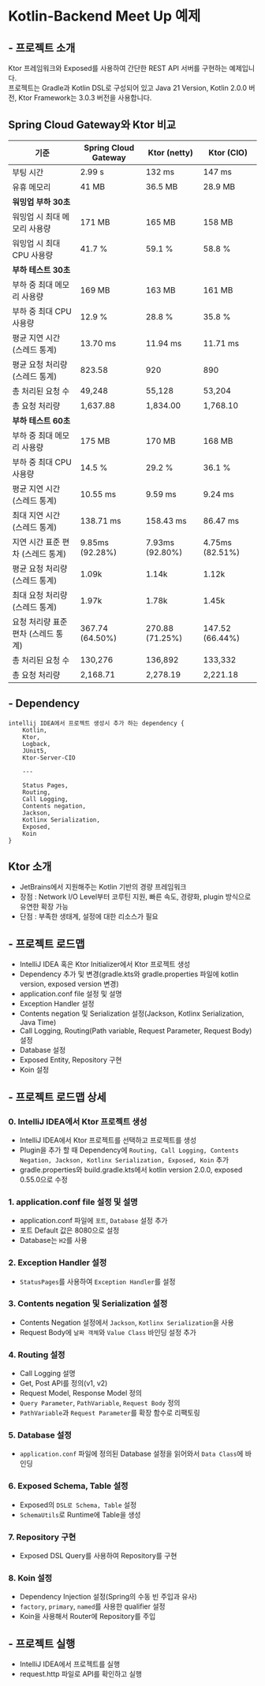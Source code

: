 # Kotlin-Backend Meet Up 예제

## - 프로젝트 소개

Ktor 프레임워크와 Exposed를 사용하여 간단한 REST API 서버를 구현하는 예제입니다.  
프로젝트는 Gradle과 Kotlin DSL로 구성되어 있고 Java 21 Version, Kotlin 2.0.0 버전, Ktor Framework는 3.0.3 버전을 사용합니다.  

## Spring Cloud Gateway와 Ktor 비교

| 기준                              | Spring Cloud Gateway | Ktor (netty) | Ktor (CIO) |
|----------------------------------|----------------------|-------------|------------|
| 부팅 시간                        | 2.99 s               | 132 ms      | 147 ms     |
| 유휴 메모리                      | 41 MB                | 36.5 MB     | 28.9 MB    |
| **워밍업 부하 30초**              |                      |             |            |
| 워밍업 시 최대 메모리 사용량      | 171 MB               | 165 MB      | 158 MB     |
| 워밍업 시 최대 CPU 사용량         | 41.7 %               | 59.1 %      | 58.8 %     |
| **부하 테스트 30초**              |                      |             |            |
| 부하 중 최대 메모리 사용량        | 169 MB               | 163 MB      | 161 MB     |
| 부하 중 최대 CPU 사용량           | 12.9 %               | 28.8 %      | 35.8 %     |
| 평균 지연 시간 (스레드 통계)      | 13.70 ms             | 11.94 ms    | 11.71 ms   |
| 평균 요청 처리량 (스레드 통계)    | 823.58               | 920         | 890        |
| 총 처리된 요청 수                 | 49,248               | 55,128      | 53,204     |
| 총 요청 처리량                    | 1,637.88             | 1,834.00    | 1,768.10   |
| **부하 테스트 60초**              |                      |             |            |
| 부하 중 최대 메모리 사용량        | 175 MB               | 170 MB      | 168 MB     |
| 부하 중 최대 CPU 사용량           | 14.5 %               | 29.2 %      | 36.1 %     |
| 평균 지연 시간 (스레드 통계)      | 10.55 ms             | 9.59 ms     | 9.24 ms    |
| 최대 지연 시간 (스레드 통계)      | 138.71 ms            | 158.43 ms   | 86.47 ms   |
| 지연 시간 표준 편차 (스레드 통계) | 9.85ms (92.28%)      | 7.93ms (92.80%) | 4.75ms (82.51%) |
| 평균 요청 처리량 (스레드 통계)    | 1.09k                | 1.14k       | 1.12k      |
| 최대 요청 처리량 (스레드 통계)    | 1.97k                | 1.78k       | 1.45k      |
| 요청 처리량 표준 편차 (스레드 통계) | 367.74 (64.50%)      | 270.88 (71.25%) | 147.52 (66.44%) |
| 총 처리된 요청 수                 | 130,276              | 136,892     | 133,332    |
| 총 요청 처리량                    | 2,168.71             | 2,278.19    | 2,221.18   |



## - Dependency

```text
intellij IDEA에서 프로젝트 생성시 추가 하는 dependency {
    Kotlin,
    Ktor,
    Logback,
    JUnit5,
    Ktor-Server-CIO
    
    ---
    
    Status Pages,
    Routing,
    Call Logging,
    Contents negation,
    Jackson,
    Kotlinx Serialization,
    Exposed,
    Koin
}
```

## Ktor 소개

- JetBrains에서 지원해주는 Kotlin 기반의 경량 프레임워크
- 장점 : Network I/O Level부터 코루틴 지원, 빠른 속도, 경량화, plugin 방식으로 유연한 확장 가능
- 단점 : 부족한 생태계, 설정에 대한 리소스가 필요

## - 프로젝트 로드맵

- IntelliJ IDEA 혹은 Ktor Initializer에서 Ktor 프로젝트 생성
- Dependency 추가 및 변경(gradle.kts와 gradle.properties 파일에 kotlin version, exposed version 변경)
- application.conf file 설정 및 설명
- Exception Handler 설정
- Contents negation 및 Serialization 설정(Jackson, Kotlinx Serialization, Java Time)
- Call Logging, Routing(Path variable, Request Parameter, Request Body) 설정
- Database 설정
- Exposed Entity, Repository 구현
- Koin 설정

## - 프로젝트 로드맵 상세

### 0. IntelliJ IDEA에서 Ktor 프로젝트 생성

- IntelliJ IDEA에서 Ktor 프로젝트를 선택하고 프로젝트를 생성
- Plugin을 추가 할 때 Dependency에 `Routing, Call Logging, Contents Negation, Jackson, Kotlinx Serialization, Exposed, Koin` 추가
- gradle.properties와 build.gradle.kts에서 kotlin version 2.0.0, exposed 0.55.0으로 수정

### 1. application.conf file 설정 및 설명

- application.conf 파일에 `포트`, `Database` 설정 추가
- 포트 Default 값은 8080으로 설정
- Database는 `H2`를 사용

### 2. Exception Handler 설정

- `StatusPages`를 사용하여 `Exception Handler`를 설정

### 3. Contents negation 및 Serialization 설정

- Contents Negation 설정에서 `Jackson`, `Kotlinx Serialization`을 사용
- Request Body에 `날짜 객체`와 `Value Class` 바인딩 설정 추가

### 4. Routing 설정

- Call Logging 설명
- Get, Post API를 정의(v1, v2)
- Request Model, Response Model 정의
- `Query Parameter`, `PathVariable`, `Request Body` 정의
- `PathVariable`과 `Request Parameter`를 확장 함수로 리팩토링

### 5. Database 설정

- `application.conf` 파일에 정의된 Database 설정을 읽어와서 `Data Class`에 바인딩

### 6. Exposed Schema, Table 설정

- Exposed의 `DSL로 Schema, Table` 설정
- `SchemaUtils`로 Runtime에 Table을 생성

### 7. Repository 구현

- Exposed DSL Query를 사용하여 Repository를 구현

### 8. Koin 설정

- Dependency Injection 설정(Spring의 수동 빈 주입과 유사)
- `factory`, `primary`, `named`를 사용한 qualifier 설정
- Koin을 사용해서 Router에 Repository를 주입

## - 프로젝트 실행

- IntelliJ IDEA에서 프로젝트를 실행
- request.http 파일로 API를 확인하고 실행